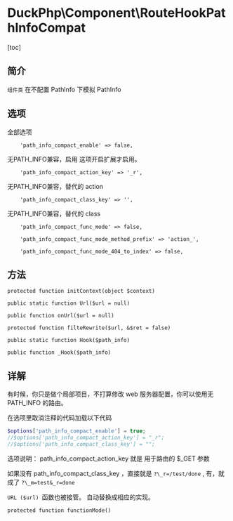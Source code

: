 # DuckPhp\Component\RouteHookPathInfoCompat
[toc]


## 简介
`组件类` 在不配置 PathInfo 下模拟 PathInfo 

## 选项
全部选项

        'path_info_compact_enable' => false,
无PATH_INFO兼容，启用
这项开启扩展才启用。

        'path_info_compact_action_key' => '_r',
无PATH_INFO兼容，替代的 action

        'path_info_compact_class_key' => '',
无PATH_INFO兼容，替代的 class

        'path_info_compact_func_mode' => false,

        'path_info_compact_func_mode_method_prefix' => 'action_',

        'path_info_compact_func_mode_404_to_index' => false,
## 方法

    protected function initContext(object $context)
    
    public static function Url($url = null)
    
    public function onUrl($url = null)
    
    protected function filteRewrite($url, &$ret = false)
    
    public static function Hook($path_info)
    
    public function _Hook($path_info)



## 详解

有时候，你只是做个局部项目，不打算修改 web 服务器配置，你可以使用无 PATH_INFO 的路由。

在选项里取消注释的代码加载以下代码

```php
$options['path_info_compact_enable'] = true;
//$options['path_info_compact_action_key'] = "_r";
//$options['path_info_compact_class_key'] = "";
```
选项说明： path_info_compact_action_key 就是 用于路由的 $\_GET 参数

如果没有 path_info_compact_class_key ，直接就是  `?\_r=/test/done` ,  有，就成了 `?\_m=test&_r=done`

`URL ($url) `函数也被接管。 自动替换成相应的实现。


    protected function functionMode()

